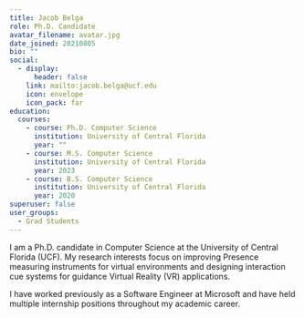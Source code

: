 ```yaml
---
title: Jacob Belga
role: Ph.D. Candidate
avatar_filename: avatar.jpg
date_joined: 20210805
bio: ""
social:
  - display:
      header: false
    link: mailto:jacob.belga@ucf.edu
    icon: envelope
    icon_pack: far
education:
  courses:
    - course: Ph.D. Computer Science
      institution: University of Central Florida
      year: ""
    - course: M.S. Computer Science
      institution: University of Central Florida
      year: 2023
    - course: B.S. Computer Science
      institution: University of Central Florida
      year: 2020
superuser: false
user_groups:
  - Grad Students
---
```

I am a Ph.D. candidate in Computer Science at the University of Central Florida (UCF). My research interests focus on improving Presence measuring instruments for virtual environments and designing interaction cue systems for guidance Virtual Reality (VR) applications.

I have worked previously as a Software Engineer at Microsoft and have held multiple internship positions throughout my academic career.

